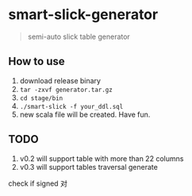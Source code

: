 # smart-slick-generator
> semi-auto slick table generator

## How to use
1. download release binary
2. `tar -zxvf generator.tar.gz`
3. `cd stage/bin`
4. `./smart-slick -f your_ddl.sql`
5. new scala file will be created. Have fun.

## TODO
1. v0.2 will support table with more than 22 columns
2. v0.3 will support tables traversal generate

check if signed 对